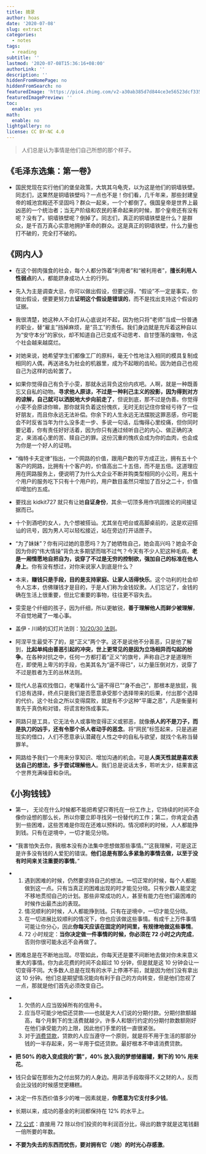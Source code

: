 ```yaml
---
title: 摘录
author: hoas
date: '2020-07-08'
slug: extract
categories:
  - notes
tags:
  - reading
subtitle: ''
lastmod: '2020-07-08T15:36:16+08:00'
authorLink: ''
description: ''
hiddenFromHomePage: no
hiddenFromSearch: no
featuredImage: 'https://pic4.zhimg.com/v2-a30ab385d7d844ce3e56523dcf335f18_1200x500.jpg'
featuredImagePreview: ''
toc:
  enable: yes
math:
  enable: no
lightgallery: no
license: CC BY-NC 4.0
---
```


> 人们总是认为事情是他们自己所想的那个样子。

<!--more-->

## 《毛泽东选集：第一卷》

- 国民党现在实行他们的堡垒政策，大筑其乌龟壳，以为这是他们的铜墙铁壁。同志们，这果然是铜墙铁壁吗？一点也不是！你们看，几千年来，那些封建皇帝的城池宫殿还不坚固吗？群众一起来，一个个都倒了。俄国皇帝是世界上最凶恶的一个统治者；当无产阶级和农民的革命起来的时候，那个皇帝还有没有呢？没有了。铜墙铁壁呢？倒掉了。同志们，真正的铜墙铁壁是什么？是群众，是千百万真心实意地拥护革命的群众。这是真正的铜墙铁壁，什么力量也打不破的，完全打不破的。

## 《网内人》

- 在这个弱肉强食的社会，每个人都分饰着“利用者”和“被利用者”，**擅长利用人性弱点**的人，都能跻身成功人士的行列。

- 先入为主是调查大忌，你可以做出假设，但要记得，“假设”不一定是事实，你做出假设，便要更努力去**证明这个假设是错误的**，而不是找出支持这个假设的证据。

- 我很清楚，她这种人不会打从心底说对不起，因为他只将“老师”当成一份普通的职业，替“雇主”挡掉麻烦，是“员工”的责任。我们身边就是充斥着这种自以为“安守本分”的家伙，却不知道自己已变成不动思考、自甘堕落的废物，令这个社会越来越腐烂。


- 对她来说，她希望学生们都像工厂的原料，毫无个性地注入相同的模具复制成相同的人偶，再送进名为社会的机器里，成为不起眼的齿轮。因为她自己也视自己为这样的齿轮罢了。

- 如果你觉得自己有负于小雯，那就永远背负这份内疚吧。人啊，就是一种既善忘又自私的动物。**寻求他人原谅，不过是一种利己主义的投影，因为得到对方的谅解，自己就可以洒脱地大步向前走了**，但说到底，那不过是伪善。你觉得小雯不会原谅你嘛，那你就背负着这份愧疚，无时无刻记住你曾经亏待了一位好朋友，而且你永远无法补偿。你余下的人生永远无法摆脱这罪恶感，你可能会不时反省当年为什么没多走一步、多说一句话，后悔得心里绞痛，但你同时要记着，你有责任好好活着，因为你只有通过倾听自己的内心、做正确的决定，来消减心里的苦、赎自己的罪。这份沉重的愧疚会成为你的血肉，也会成为你是一个好人的证明。

- “梅特卡夫定律”指出，一个网路的价值，跟用户数的平方成正比，拥有五十个客户的网路，比拥有十个客户的，价值高出二十五倍，而不是五倍。这道理应用在网路服务上，便说明了为什么大企业不断并购类型相同的小公司，用五十个用户的服务吃下只有十个用户的，用户数目虽然只增加了百分之二十，价值却增加约五成。

- 要找出 kidkit727 就只有让她**自证身份**，其余一切顶多用作巩固推论的间接证据而已。

- 十个到酒吧的女人，九个想被搭讪。尤其坐在吧台或高脚桌前的，这是欢迎搭讪的讯号，因为男人可以轻松接近，站在旁边打开话匣子。

- “为了妹妹”？你有问过她的意愿吗？为了她牺牲自己，她会高兴吗？她会不会因为你的“伟大情操”背负太多期望而喘不过气？今天有不少人犯这种毛病，**老是一厢情愿地自把自为，说穿了不过是无穷的控制欲，强加自己的标准在他人身上**。你有没有想过，对你来说家人到底是什么？

- 本来，**赚钱只是手段，目的是支持家庭、让家人活得快乐**。这个功利的社会却令人忘本，仿佛赚钱才是目的，于是人们称为金钱奴隶。人们忘记了，金钱的确在生活上很重要，但比它重要的事物，往往更不容失去。

- 雯雯是个纤细的孩子，因为纤细，所以更敏锐，**善于理解他人而鲜少被理解**，不自觉地藏了一堆心事。

- 盖伊・川崎的幻灯片法则：[10/20/30 法则](https://www.douban.com/note/523532155/)。

- 阿涅平生最受不了的，是“正义”两个字。这不是说他不分善恶，只是他了解到，**比起单纯由善恶引起的冲突，世上更常见的是因为立场相异而勾起的纷争**。在各种对抗之中，任何一方都打着“正义”的旗号，声称自己才是道理所在，即使用上卑污的手段，也美其名为“逼不得已”，以力量压倒对方，说穿了不过是胜者为王的丛林法则。

- 现代人总喜欢找借口，老嚷着什么“逼不得已”“身不由己”，那根本是放屁，我们总有选择，终点只是我们是否愿意承受那个选择带来的后果，付出那个选择的代价。这个社会之所以变得腐败，就是有不少这种“平庸之恶”，凡是衡量利害先于真伪和对错，将谎言粉饰成事实。

- 网路只是工具，它无法令人或事物变得正义或邪恶，就像**杀人的不是刀子，而是执刀的凶手，还有令那个杀人者动手的恶念**。将“网民”标签起来，只是逃避现实的借口，人们不愿意承认潜藏在人性之中的自私与欲望，就找个名称当替罪羊。

- 网路给予我们一个用来分享知识、增加沟通的机会。可是**人类天性就是喜欢表达自己的想法，多于尝试理解他人**。我们总是说话太多，聆听太少，结果害这个世界充满噪音和杂讯。

## 《小狗钱钱》

- 第一， 无论在什么时候都不能把希望只寄托在一份工作上，它持续的时间不会像你设想的那么长，所以你要立即寻找另一份替代的工作；第二，你肯定会遇到一些困难，这些苦难是你现在还难以预料的。情况顺利的时候，人人都能挣到钱。只有在逆境中，一切才能见分晓。
- “我害怕失去你，我根本没有办法集中思想做那些事情。”“这我理解，可是这正是许多没有钱的人爱犯的错误。**他们总是有那么多紧急的事情去做，以至于没有时间来关注重要的事情**。”
- 1. 遇到困难的时候，仍然要坚持自己的想法。一切正常的时候，每个人都能做到这一点。只有当真正的困难出现的时才能见分晓。只有少数人能坚定不移地贯彻自己的计划。那些非常成功的人，甚至有能力在他们最困难的时候作出最杰出的表现。
  2. 情况顺利的时候，人人都能挣到钱。只有在逆境中，一切才能见分晓。
  3. 在一切进展比较顺利的情况下，你也应该做这些事情。有成千上万件事情可能让你分心，因此**你每天应该在固定的时间里，有规律地做这些事情**。
  4. 72 小时规定：**当你决定做一件事情的时候，你必须在 72 小时之内完成**，否则你很可能永远不会再做了。
- 困难总是在不断地出现。尽管如此，你每天还是要不间断地去做对你未来意义重大的事情。你为此花费的时间不会超过 10 分钟，但是就是这 10 分钟会让一切变得不同。大多数人总是在现有的水平上停滞不前，就是因为他们没有拿出这 10 分钟。他们总是期望情况能向有利于自己的方向转变，但是他们忽视了一点，那就是他们首先必须改变自己。

- 1. 欠债的人应当毁掉所有的信用卡。
  2. 应当尽可能少地偿还贷款——也就是大人们说的分期付款。分期付款额越高，每个月剩下的生活费就越少。许多人和银行约定的分期付款数额刚好在他们承受能力的上限，因此他们手里的钱一直很紧张。
  3. 对于[消费贷款](https://baike.baidu.com/item/%E6%B6%88%E8%B4%B9%E8%B4%B7%E6%AC%BE)，贷款的人应当遵守一个原则，就是将不用于生活的那部分钱的一半存起来，另一半用于偿还贷款。最好根本不申请消费贷款。

- **把 50% 的收入变成我的“鹅”，40% 放入我的梦想储蓄罐，剩下的 10% 用来花**。
- 钱只会留在那些为之付出努力的人身边。用非法手段取得不义之财的人，反而会比没钱的时候感觉更糟糕。
- 决定一件东西价值多少的唯一因素就是，**你愿意为它支付多少钱**。
- 长期以来，成功的基金的利润都保持在 12% 的水平上。
- [72 公式](https://zh.wikipedia.org/zh/72%E6%B3%95%E5%89%87)：直接用 72 除以你们投资的年利润百分比，得出的数字就是这笔钱翻一倍所要的年数。
- **不要为失去的东西而忧伤，要对拥有它（/她）的时光心存感激**。